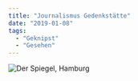 ```yaml
---
title: "Journalismus Gedenkstätte"
date: "2019-01-08"
tags:
  - "Geknipst"
  - "Gesehen"
---
```


![Der Spiegel, Hamburg](/img/7FDB32F7-E9BF-4888-9EF5-0B1BE3DE5127-1024x768.jpeg)
